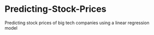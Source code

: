 # Predicting-Stock-Prices
Predicting stock prices of big tech companies using a linear regression model
